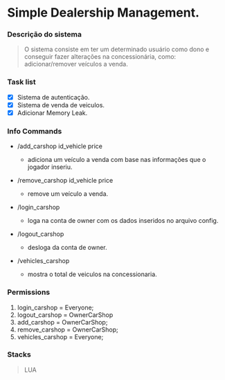 # Simple Dealership Management.
### Descrição do sistema
> O sistema consiste em ter um determinado usuário como dono e conseguir fazer alterações na concessionária, como: adicionar/remover veículos a venda.

### Task list
- [X] Sistema de autenticação.
- [X] Sistema de venda de veiculos.
- [X] Adicionar Memory Leak.

### Info Commands
- /add_carshop id_vehicle price
    - adiciona um veículo a venda com base nas informações que o jogador inseriu.

- /remove_carshop id_vehicle price
    - remove um veículo a venda.

- /login_carshop
    - loga na conta de owner com os dados inseridos no arquivo config.

- /logout_carshop
    - desloga da conta de owner.

- /vehicles_carshop
    - mostra o total de veiculos na concessionaria.

### Permissions
1. login_carshop = Everyone;
2. logout_carshop = OwnerCarShop
3. add_carshop = OwnerCarShop;
4. remove_carshop = OwnerCarShop;
5. vehicles_carshop = Everyone;

### Stacks
> LUA
